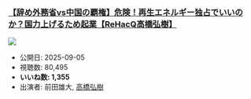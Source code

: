 ### [【辞め外務省vs中国の覇権】危険！再生エネルギー独占でいいのか？国力上げるため起業【ReHacQ高橋弘樹】](https://www.youtube.com/watch?v=p2jDfLSd2P0)
[![](https://img.youtube.com/vi/p2jDfLSd2P0/sddefault.jpg)](https://www.youtube.com/watch?v=p2jDfLSd2P0)
-   公開日: 2025-09-05
-   視聴数: 80,495
-   **いいね数: 1,355**
-   出演者: 前田雄大, [高橋弘樹](/rehacq_fan/people/高橋弘樹 "wikilink")
